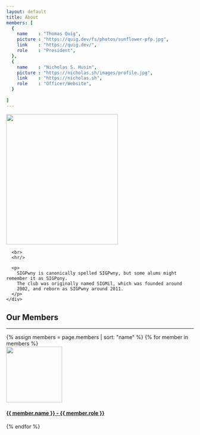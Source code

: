 ```yaml
---
layout: default
title: About
members: [
  {
    name    : "Thomas Quig",
    picture : "https://quig.dev/fs/photos/sunflower-pfp.jpg",
    link    : "https://quig.dev/",
    role    : "President",
  },
  {
    name    : "Nicholas S. Husin",
    picture : "https://nicholas.sh/images/profile.jpg",
    link    : "https://nicholas.sh",
    role    : "Officer/Website",
  }
  
]
---
```


<div class="container mb-5">
  <div class="row">
    <div class="col panel mt-5">
      <div class="embedded-image">
        <img src="{{ site.baseurl }}/images/logo.png" class="rounded" height="350" width="300"/>
      </div>

      <br>
      <hr/>

      <p>
        SIGPwny is canonically spelled SIGPwny, but some alums might remember it as SIGPony.
        The club was originally named SIGMil, which was founded around
		2002, and reborn as SIGPwny around 2011.
      </p>
    </div>
  </div>

  <div class="col panel mt-5">
    <h2 class="my-5 header"> Our Members </h2>
    <hr/>
    <div class="row d-flex justify-content-center">
    {% assign members = page.members | sort: "name" %}
    {% for member in members %}
      <div class="card m-3">
        <a href="{{ member.link }}">
          <div class="member-image">
            <img src="{{ member.picture }}" class="rounded-circle my-3" height="150" width="150"/>
            <h4 class="mx-3">{{ member.name }} - {{ member.role }}</h4>
          </div>
        </a>
      </div>
    {% endfor %}
    </div>
  </div>
</div>

